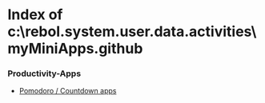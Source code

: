 
# Index of c:\rebol\.system.user\.data\.activities\myMiniApps\.github


### Productivity-Apps

- [Pomodoro / Countdown apps](./countdown/)
                        

